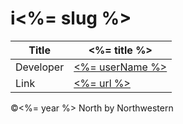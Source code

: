 # i<%= slug %>

| Title | <%= title %> |
|-|-|
| Developer    | [<%= userName %>](<%= userEmail %>) |
| Link | [<%= url %>](<%= url %>) |


©<%= year %> North by Northwestern
